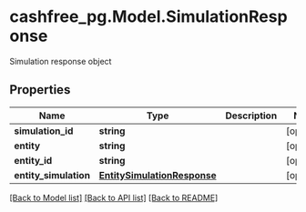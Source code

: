 # cashfree_pg.Model.SimulationResponse
Simulation response object

## Properties

Name | Type | Description | Notes
------------ | ------------- | ------------- | -------------
**simulation_id** | **string** |  | [optional] 
**entity** | **string** |  | [optional] 
**entity_id** | **string** |  | [optional] 
**entity_simulation** | [**EntitySimulationResponse**](EntitySimulationResponse.md) |  | [optional] 

[[Back to Model list]](../README.md#documentation-for-models) [[Back to API list]](../README.md#documentation-for-api-endpoints) [[Back to README]](../README.md)

